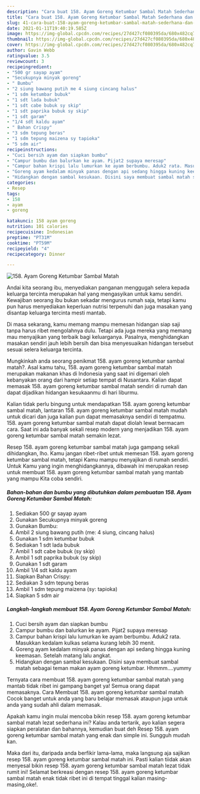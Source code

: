 ```yaml
---
description: "Cara buat 158. Ayam Goreng Ketumbar Sambal Matah Sederhana dan Mudah Dibuat"
title: "Cara buat 158. Ayam Goreng Ketumbar Sambal Matah Sederhana dan Mudah Dibuat"
slug: 41-cara-buat-158-ayam-goreng-ketumbar-sambal-matah-sederhana-dan-mudah-dibuat
date: 2021-01-11T19:40:19.585Z
image: https://img-global.cpcdn.com/recipes/27d427cf080395da/680x482cq70/158-ayam-goreng-ketumbar-sambal-matah-foto-resep-utama.jpg
thumbnail: https://img-global.cpcdn.com/recipes/27d427cf080395da/680x482cq70/158-ayam-goreng-ketumbar-sambal-matah-foto-resep-utama.jpg
cover: https://img-global.cpcdn.com/recipes/27d427cf080395da/680x482cq70/158-ayam-goreng-ketumbar-sambal-matah-foto-resep-utama.jpg
author: Gavin Webb
ratingvalue: 3.5
reviewcount: 3
recipeingredient:
- "500 gr sayap ayam"
- "Secukupnya minyak goreng"
- " Bumbu"
- "2 siung bawang putih me 4 siung cincang halus"
- "1 sdm ketumbar bubuk"
- "1 sdt lada bubuk"
- "1 sdt cabe bubuk sy skip"
- "1 sdt paprika bubuk sy skip"
- "1 sdt garam"
- "1/4 sdt kaldu ayam"
- " Bahan Crispy"
- "3 sdm tepung beras"
- "1 sdm tepung maizena sy tapioka"
- "5 sdm air"
recipeinstructions:
- "Cuci bersih ayam dan siapkan bumbu"
- "Campur bumbu dan balurkan ke ayam. Pijat2 supaya meresap"
- "Campur bahan krispi lalu lumurkan ke ayam berbumbu. Aduk2 rata. Masukkan kedalam kulkas selama kurang lebih 30 menit."
- "Goreng ayam kedalam minyak panas dengan api sedang hingga kuning keemasan. Setelah matang lalu angkat."
- "Hidangkan dengan sambal kesukaan. Disini saya membuat sambal matah sebagai teman makan ayam goreng ketumbar. Hhmmm....yummy"
categories:
- Resep
tags:
- 158
- ayam
- goreng

katakunci: 158 ayam goreng 
nutrition: 101 calories
recipecuisine: Indonesian
preptime: "PT31M"
cooktime: "PT59M"
recipeyield: "4"
recipecategory: Dinner

---
```



![158. Ayam Goreng Ketumbar Sambal Matah](https://img-global.cpcdn.com/recipes/27d427cf080395da/680x482cq70/158-ayam-goreng-ketumbar-sambal-matah-foto-resep-utama.jpg)

Andai kita seorang ibu, menyediakan panganan menggugah selera kepada keluarga tercinta merupakan hal yang mengasyikan untuk kamu sendiri. Kewajiban seorang ibu bukan sekadar mengurus rumah saja, tetapi kamu pun harus menyediakan keperluan nutrisi terpenuhi dan juga masakan yang disantap keluarga tercinta mesti mantab.

Di masa  sekarang, kamu memang mampu memesan hidangan siap saji tanpa harus ribet mengolahnya dulu. Tetapi ada juga mereka yang memang mau menyajikan yang terbaik bagi keluarganya. Pasalnya, menghidangkan masakan sendiri jauh lebih bersih dan bisa menyesuaikan hidangan tersebut sesuai selera keluarga tercinta. 



Mungkinkah anda seorang penikmat 158. ayam goreng ketumbar sambal matah?. Asal kamu tahu, 158. ayam goreng ketumbar sambal matah merupakan makanan khas di Indonesia yang saat ini digemari oleh kebanyakan orang dari hampir setiap tempat di Nusantara. Kalian dapat memasak 158. ayam goreng ketumbar sambal matah sendiri di rumah dan dapat dijadikan hidangan kesukaanmu di hari liburmu.

Kalian tidak perlu bingung untuk mendapatkan 158. ayam goreng ketumbar sambal matah, lantaran 158. ayam goreng ketumbar sambal matah mudah untuk dicari dan juga kalian pun dapat memasaknya sendiri di tempatmu. 158. ayam goreng ketumbar sambal matah dapat diolah lewat bermacam cara. Saat ini ada banyak sekali resep modern yang menjadikan 158. ayam goreng ketumbar sambal matah semakin lezat.

Resep 158. ayam goreng ketumbar sambal matah juga gampang sekali dihidangkan, lho. Kamu jangan ribet-ribet untuk memesan 158. ayam goreng ketumbar sambal matah, tetapi Kamu mampu menyajikan di rumah sendiri. Untuk Kamu yang ingin menghidangkannya, dibawah ini merupakan resep untuk membuat 158. ayam goreng ketumbar sambal matah yang mantab yang mampu Kita coba sendiri.

<!--inarticleads1-->

##### Bahan-bahan dan bumbu yang dibutuhkan dalam pembuatan 158. Ayam Goreng Ketumbar Sambal Matah:

1. Sediakan 500 gr sayap ayam
1. Gunakan Secukupnya minyak goreng
1. Gunakan  Bumbu:
1. Ambil 2 siung bawang putih (me: 4 siung, cincang halus)
1. Gunakan 1 sdm ketumbar bubuk
1. Sediakan 1 sdt lada bubuk
1. Ambil 1 sdt cabe bubuk (sy skip)
1. Ambil 1 sdt paprika bubuk (sy skip)
1. Gunakan 1 sdt garam
1. Ambil 1/4 sdt kaldu ayam
1. Siapkan  Bahan Crispy:
1. Sediakan 3 sdm tepung beras
1. Ambil 1 sdm tepung maizena (sy: tapioka)
1. Siapkan 5 sdm air




<!--inarticleads2-->

##### Langkah-langkah membuat 158. Ayam Goreng Ketumbar Sambal Matah:

1. Cuci bersih ayam dan siapkan bumbu
1. Campur bumbu dan balurkan ke ayam. Pijat2 supaya meresap
1. Campur bahan krispi lalu lumurkan ke ayam berbumbu. Aduk2 rata. Masukkan kedalam kulkas selama kurang lebih 30 menit.
1. Goreng ayam kedalam minyak panas dengan api sedang hingga kuning keemasan. Setelah matang lalu angkat.
1. Hidangkan dengan sambal kesukaan. Disini saya membuat sambal matah sebagai teman makan ayam goreng ketumbar. Hhmmm....yummy




Ternyata cara membuat 158. ayam goreng ketumbar sambal matah yang mantab tidak ribet ini gampang banget ya! Semua orang dapat memasaknya. Cara Membuat 158. ayam goreng ketumbar sambal matah Cocok banget untuk anda yang baru belajar memasak ataupun juga untuk anda yang sudah ahli dalam memasak.

Apakah kamu ingin mulai mencoba bikin resep 158. ayam goreng ketumbar sambal matah lezat sederhana ini? Kalau anda tertarik, ayo kalian segera siapkan peralatan dan bahannya, kemudian buat deh Resep 158. ayam goreng ketumbar sambal matah yang enak dan simple ini. Sungguh mudah kan. 

Maka dari itu, daripada anda berfikir lama-lama, maka langsung aja sajikan resep 158. ayam goreng ketumbar sambal matah ini. Pasti kalian tiidak akan menyesal bikin resep 158. ayam goreng ketumbar sambal matah lezat tidak rumit ini! Selamat berkreasi dengan resep 158. ayam goreng ketumbar sambal matah enak tidak ribet ini di tempat tinggal kalian masing-masing,oke!.

